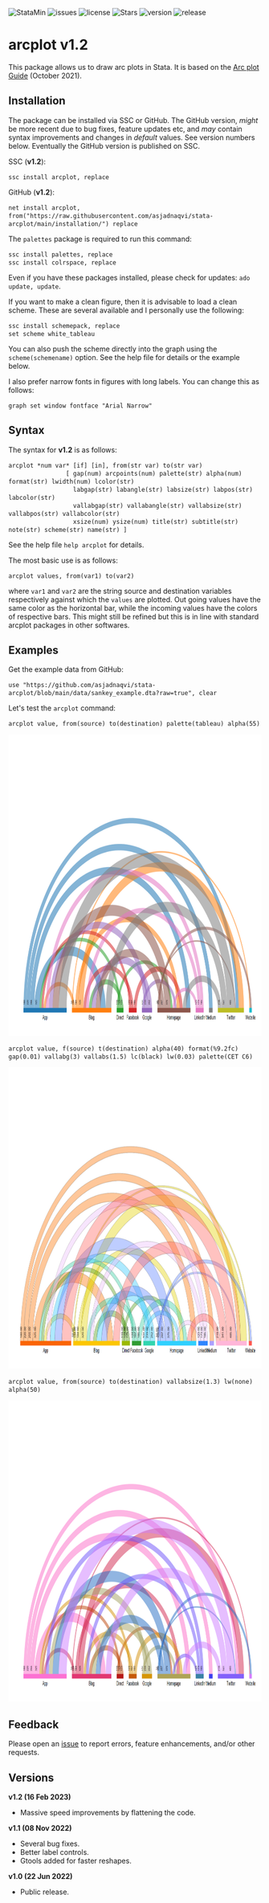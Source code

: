 
![StataMin](https://img.shields.io/badge/stata-2015-blue) ![issues](https://img.shields.io/github/issues/asjadnaqvi/stata-arcplot) ![license](https://img.shields.io/github/license/asjadnaqvi/stata-arcplot) ![Stars](https://img.shields.io/github/stars/asjadnaqvi/stata-arcplot) ![version](https://img.shields.io/github/v/release/asjadnaqvi/stata-arcplot) ![release](https://img.shields.io/github/release-date/asjadnaqvi/stata-arcplot)

# arcplot v1.2

This package allows us to draw arc plots in Stata. It is based on the [Arc plot Guide](https://medium.com/the-stata-guide/stata-graphs-arc-plots-eb87015510e6) (October 2021).


## Installation

The package can be installed via SSC or GitHub. The GitHub version, *might* be more recent due to bug fixes, feature updates etc, and *may* contain syntax improvements and changes in *default* values. See version numbers below. Eventually the GitHub version is published on SSC.

SSC (**v1.2**):

```
ssc install arcplot, replace
```

GitHub (**v1.2**):

```
net install arcplot, from("https://raw.githubusercontent.com/asjadnaqvi/stata-arcplot/main/installation/") replace
```



The `palettes` package is required to run this command:

```
ssc install palettes, replace
ssc install colrspace, replace
```

Even if you have these packages installed, please check for updates: `ado update, update`.

If you want to make a clean figure, then it is advisable to load a clean scheme. These are several available and I personally use the following:

```
ssc install schemepack, replace
set scheme white_tableau  
```

You can also push the scheme directly into the graph using the `scheme(schemename)` option. See the help file for details or the example below.

I also prefer narrow fonts in figures with long labels. You can change this as follows:

```
graph set window fontface "Arial Narrow"
```


## Syntax

The syntax for **v1.2** is as follows:

```
arcplot *num var* [if] [in], from(str var) to(str var) 
                [ gap(num) arcpoints(num) palette(str) alpha(num) format(str) lwidth(num) lcolor(str) 
				  labgap(str) labangle(str) labsize(str) labpos(str) labcolor(str)
				  vallabgap(str) vallabangle(str) vallabsize(str) vallabpos(str) vallabcolor(str)
                  xsize(num) ysize(num) title(str) subtitle(str) note(str) scheme(str) name(str) ]	
```

See the help file `help arcplot` for details.

The most basic use is as follows:

```
arcplot values, from(var1) to(var2)
```

where `var1` and `var2` are the string source and destination variables respectively against which the `values` are plotted. Out going values have the same color as the horizontal bar, while the incoming values have the colors of respective bars. This might still be refined but this is in line with standard arcplot packages in other softwares.



## Examples

Get the example data from GitHub:

```
use "https://github.com/asjadnaqvi/stata-arcplot/blob/main/data/sankey_example.dta?raw=true", clear
```

Let's test the `arcplot` command:

```
arcplot value, from(source) to(destination) palette(tableau) alpha(55)
```

<img src="/figures/arcplot1_bw.png" height="600">


```
arcplot value, f(source) t(destination) alpha(40) format(%9.2fc) gap(0.01) vallabg(3) vallabs(1.5) lc(black) lw(0.03) palette(CET C6)
```

<img src="/figures/arcplot2.png" height="600">

```
arcplot value, from(source) to(destination) vallabsize(1.3) lw(none) alpha(50)
```

<img src="/figures/arcplot3.png" height="600">


## Feedback

Please open an [issue](https://github.com/asjadnaqvi/stata-arcplot/issues) to report errors, feature enhancements, and/or other requests. 


## Versions

**v1.2 (16 Feb 2023)**
- Massive speed improvements by flattening the code.

**v1.1 (08 Nov 2022)**
- Several bug fixes.
- Better label controls.
- Gtools added for faster reshapes.

**v1.0 (22 Jun 2022)**
- Public release.







